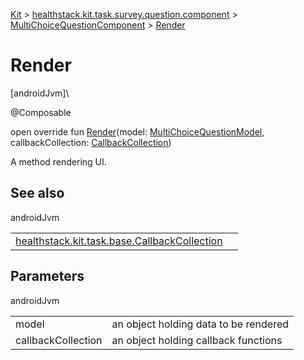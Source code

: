 
[Kit](../../../kit.html) > [healthstack.kit.task.survey.question.component](../index.html) > [MultiChoiceQuestionComponent](index.html) > [Render](-render.html)



# Render



[androidJvm]\




@Composable



open override fun [Render](-render.html)(model: [MultiChoiceQuestionModel](../../healthstack.kit.task.survey.question.model/-multi-choice-question-model/index.html), callbackCollection: [CallbackCollection](../../healthstack.kit.task.base/-callback-collection/index.html))



A method rendering UI.



## See also


androidJvm

| | |
|---|---|
| [healthstack.kit.task.base.CallbackCollection](../../healthstack.kit.task.base/-callback-collection/index.html) |  |



## Parameters


androidJvm

| | |
|---|---|
| model | an object holding data to be rendered |
| callbackCollection | an object holding callback functions |




